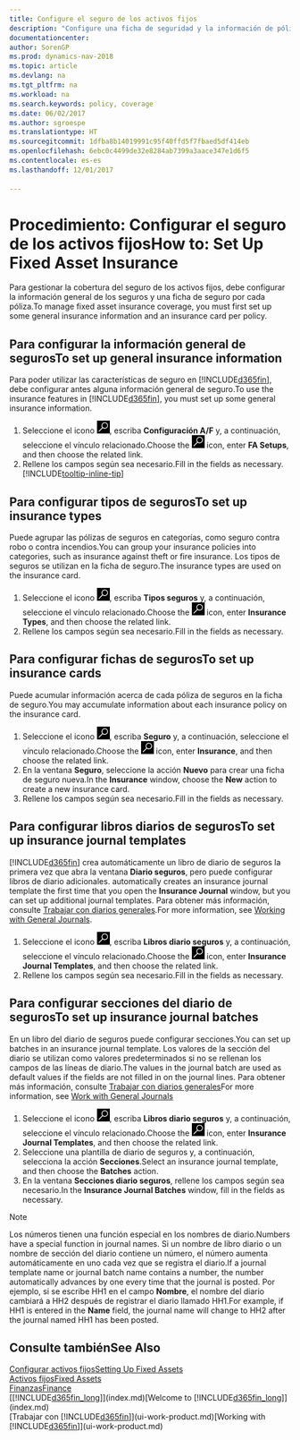 ```yaml
---
title: Configure el seguro de los activos fijos
description: "Configure una ficha de seguridad y la información de póliza de seguro general para administrar la cobertura del seguro de los activos fijos."
documentationcenter: 
author: SorenGP
ms.prod: dynamics-nav-2018
ms.topic: article
ms.devlang: na
ms.tgt_pltfrm: na
ms.workload: na
ms.search.keywords: policy, coverage
ms.date: 06/02/2017
ms.author: sgroespe
ms.translationtype: HT
ms.sourcegitcommit: 1dfba8b14019991c95f40ffd5f7fbaed5df414eb
ms.openlocfilehash: 6ebc0c4499de32e8284ab7399a3aace347e1d6f5
ms.contentlocale: es-es
ms.lasthandoff: 12/01/2017

---
```

# <a name="how-to-set-up-fixed-asset-insurance"></a><span data-ttu-id="17a3c-103">Procedimiento: Configurar el seguro de los activos fijos</span><span class="sxs-lookup"><span data-stu-id="17a3c-103">How to: Set Up Fixed Asset Insurance</span></span>
<span data-ttu-id="17a3c-104">Para gestionar la cobertura del seguro de los activos fijos, debe configurar la información general de los seguros y una ficha de seguro por cada póliza.</span><span class="sxs-lookup"><span data-stu-id="17a3c-104">To manage fixed asset insurance coverage, you must first set up some general insurance information and an insurance card per policy.</span></span>

## <a name="to-set-up-general-insurance-information"></a><span data-ttu-id="17a3c-105">Para configurar la información general de seguros</span><span class="sxs-lookup"><span data-stu-id="17a3c-105">To set up general insurance information</span></span>
<span data-ttu-id="17a3c-106">Para poder utilizar las características de seguro en [!INCLUDE[d365fin](includes/d365fin_md.md)], debe configurar antes alguna información general de seguro.</span><span class="sxs-lookup"><span data-stu-id="17a3c-106">To use the insurance features in [!INCLUDE[d365fin](includes/d365fin_md.md)], you must set up some general insurance information.</span></span>  

1. <span data-ttu-id="17a3c-107">Seleccione el icono ![Buscar página o informe](media/ui-search/search_small.png "icono Buscar página o informe"), escriba **Configuración A/F** y, a continuación, seleccione el vínculo relacionado.</span><span class="sxs-lookup"><span data-stu-id="17a3c-107">Choose the ![Search for Page or Report](media/ui-search/search_small.png "Search for Page or Report icon") icon, enter **FA Setups**, and then choose the related link.</span></span>  
2. <span data-ttu-id="17a3c-108">Rellene los campos según sea necesario.</span><span class="sxs-lookup"><span data-stu-id="17a3c-108">Fill in the fields as necessary.</span></span> [!INCLUDE[tooltip-inline-tip](includes/tooltip-inline-tip_md.md)]  

## <a name="to-set-up-insurance-types"></a><span data-ttu-id="17a3c-109">Para configurar tipos de seguros</span><span class="sxs-lookup"><span data-stu-id="17a3c-109">To set up insurance types</span></span>
<span data-ttu-id="17a3c-110">Puede agrupar las pólizas de seguros en categorías, como seguro contra robo o contra incendios.</span><span class="sxs-lookup"><span data-stu-id="17a3c-110">You can group your insurance policies into categories, such as insurance against theft or fire insurance.</span></span> <span data-ttu-id="17a3c-111">Los tipos de seguros se utilizan en la ficha de seguro.</span><span class="sxs-lookup"><span data-stu-id="17a3c-111">The insurance types are used on the insurance card.</span></span>

1. <span data-ttu-id="17a3c-112">Seleccione el icono ![Buscar página o informe](media/ui-search/search_small.png "icono Buscar página o informe"), escriba **Tipos seguros** y, a continuación, seleccione el vínculo relacionado.</span><span class="sxs-lookup"><span data-stu-id="17a3c-112">Choose the ![Search for Page or Report](media/ui-search/search_small.png "Search for Page or Report icon") icon, enter **Insurance Types**, and then choose the related link.</span></span>  
2. <span data-ttu-id="17a3c-113">Rellene los campos según sea necesario.</span><span class="sxs-lookup"><span data-stu-id="17a3c-113">Fill in the fields as necessary.</span></span>

## <a name="to-set-up-insurance-cards"></a><span data-ttu-id="17a3c-114">Para configurar fichas de seguros</span><span class="sxs-lookup"><span data-stu-id="17a3c-114">To set up insurance cards</span></span>
<span data-ttu-id="17a3c-115">Puede acumular información acerca de cada póliza de seguros en la ficha de seguro.</span><span class="sxs-lookup"><span data-stu-id="17a3c-115">You may accumulate information about each insurance policy on the insurance card.</span></span>  

1. <span data-ttu-id="17a3c-116">Seleccione el icono ![Buscar página o informe](media/ui-search/search_small.png "icono Buscar página o informe"), escriba **Seguro** y, a continuación, seleccione el vínculo relacionado.</span><span class="sxs-lookup"><span data-stu-id="17a3c-116">Choose the ![Search for Page or Report](media/ui-search/search_small.png "Search for Page or Report icon") icon, enter **Insurance**, and then choose the related link.</span></span>  
2. <span data-ttu-id="17a3c-117">En la ventana **Seguro**, seleccione la acción **Nuevo** para crear una ficha de seguro nueva.</span><span class="sxs-lookup"><span data-stu-id="17a3c-117">In the **Insurance** window, choose the **New** action to create a  new insurance card.</span></span>  
3. <span data-ttu-id="17a3c-118">Rellene los campos según sea necesario.</span><span class="sxs-lookup"><span data-stu-id="17a3c-118">Fill in the fields as necessary.</span></span>

## <a name="to-set-up-insurance-journal-templates"></a><span data-ttu-id="17a3c-119">Para configurar libros diarios de seguros</span><span class="sxs-lookup"><span data-stu-id="17a3c-119">To set up insurance journal templates</span></span>
[!INCLUDE[d365fin](includes/d365fin_md.md)]<span data-ttu-id="17a3c-120"> crea automáticamente un libro de diario de seguros la primera vez que abra la ventana **Diario seguros**, pero puede configurar libros de diario adicionales.</span><span class="sxs-lookup"><span data-stu-id="17a3c-120"> automatically creates an insurance journal template the first time that you open the **Insurance Journal** window, but you can set up additional journal templates.</span></span> <span data-ttu-id="17a3c-121">Para obtener más información, consulte [Trabajar con diarios generales](ui-work-general-journals.md).</span><span class="sxs-lookup"><span data-stu-id="17a3c-121">For more information, see [Working with General Journals](ui-work-general-journals.md).</span></span>  

1. <span data-ttu-id="17a3c-122">Seleccione el icono ![Buscar página o informe](media/ui-search/search_small.png "icono Buscar página o informe"), escriba **Libros diario seguros** y, a continuación, seleccione el vínculo relacionado.</span><span class="sxs-lookup"><span data-stu-id="17a3c-122">Choose the ![Search for Page or Report](media/ui-search/search_small.png "Search for Page or Report icon") icon, enter **Insurance Journal Templates**, and then choose the related link.</span></span>  
2. <span data-ttu-id="17a3c-123">Rellene los campos según sea necesario.</span><span class="sxs-lookup"><span data-stu-id="17a3c-123">Fill in the fields as necessary.</span></span>

## <a name="to-set-up-insurance-journal-batches"></a><span data-ttu-id="17a3c-124">Para configurar secciones del diario de seguros</span><span class="sxs-lookup"><span data-stu-id="17a3c-124">To set up insurance journal batches</span></span>
<span data-ttu-id="17a3c-125">En un libro del diario de seguros puede configurar secciones.</span><span class="sxs-lookup"><span data-stu-id="17a3c-125">You can set up batches in an insurance journal template.</span></span> <span data-ttu-id="17a3c-126">Los valores de la sección del diario se utilizan como valores predeterminados si no se rellenan los campos de las líneas de diario.</span><span class="sxs-lookup"><span data-stu-id="17a3c-126">The values in the journal batch are used as default values if the fields are not filled in on the journal lines.</span></span> <span data-ttu-id="17a3c-127">Para obtener más información, consulte [Trabajar con diarios generales](ui-work-general-journals.md)</span><span class="sxs-lookup"><span data-stu-id="17a3c-127">For more information, see [Work with General Journals](ui-work-general-journals.md)</span></span>  

1. <span data-ttu-id="17a3c-128">Seleccione el icono ![Buscar página o informe](media/ui-search/search_small.png "icono Buscar página o informe"), escriba **Libros diario seguros** y, a continuación, seleccione el vínculo relacionado.</span><span class="sxs-lookup"><span data-stu-id="17a3c-128">Choose the ![Search for Page or Report](media/ui-search/search_small.png "Search for Page or Report icon") icon, enter **Insurance Journal Templates**, and then choose the related link.</span></span>  
2. <span data-ttu-id="17a3c-129">Seleccione una plantilla de diario de seguros y, a continuación, selecciona la acción **Secciones**.</span><span class="sxs-lookup"><span data-stu-id="17a3c-129">Select an insurance journal template, and then choose the **Batches** action.</span></span>
3. <span data-ttu-id="17a3c-130">En la ventana **Secciones diario seguros**, rellene los campos según sea necesario.</span><span class="sxs-lookup"><span data-stu-id="17a3c-130">In the **Insurance Journal Batches** window, fill in the fields as necessary.</span></span>

> [!NOTE]  
>   <span data-ttu-id="17a3c-131">Los números tienen una función especial en los nombres de diario.</span><span class="sxs-lookup"><span data-stu-id="17a3c-131">Numbers have a special function in journal names.</span></span> <span data-ttu-id="17a3c-132">Si un nombre de libro diario o un nombre de sección del diario contiene un número, el número aumenta automáticamente en uno cada vez que se registra el diario.</span><span class="sxs-lookup"><span data-stu-id="17a3c-132">If a journal template name or journal batch name contains a number, the number automatically advances by one every time that the journal is posted.</span></span> <span data-ttu-id="17a3c-133">Por ejemplo, si se escribe HH1 en el campo **Nombre**, el nombre del diario cambiará a HH2 después de registrar el diario llamado HH1.</span><span class="sxs-lookup"><span data-stu-id="17a3c-133">For example, if HH1 is entered in the **Name** field, the journal name will change to HH2 after the journal named HH1 has been posted.</span></span>

## <a name="see-also"></a><span data-ttu-id="17a3c-134">Consulte también</span><span class="sxs-lookup"><span data-stu-id="17a3c-134">See Also</span></span>
[<span data-ttu-id="17a3c-135">Configurar activos fijos</span><span class="sxs-lookup"><span data-stu-id="17a3c-135">Setting Up Fixed Assets</span></span>](fa-setup.md)  
[<span data-ttu-id="17a3c-136">Activos fijos</span><span class="sxs-lookup"><span data-stu-id="17a3c-136">Fixed Assets</span></span>](fa-manage.md)  
[<span data-ttu-id="17a3c-137">Finanzas</span><span class="sxs-lookup"><span data-stu-id="17a3c-137">Finance</span></span>](finance.md)  
<span data-ttu-id="17a3c-138">[[!INCLUDE[d365fin_long](includes/d365fin_long_md.md)]](index.md)</span><span class="sxs-lookup"><span data-stu-id="17a3c-138">[Welcome to [!INCLUDE[d365fin_long](includes/d365fin_long_md.md)]](index.md)</span></span>  
<span data-ttu-id="17a3c-139">[Trabajar con [!INCLUDE[d365fin](includes/d365fin_md.md)]](ui-work-product.md)</span><span class="sxs-lookup"><span data-stu-id="17a3c-139">[Working with [!INCLUDE[d365fin](includes/d365fin_md.md)]](ui-work-product.md)</span></span>

